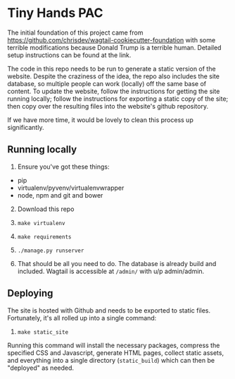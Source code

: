 Tiny Hands PAC
==================

The initial foundation of this project came from https://github.com/chrisdev/wagtail-cookiecutter-foundation with some terrible modifications because Donald Trump is a terrible human. Detailed setup instructions can be found at the link.

The code in this repo needs to be run to generate a static version of the website. Despite the craziness of the idea, the repo also includes the site database, so multiple people can work (locally) off the same base of content. To update the website, follow the instructions for getting the site running locally; follow the instructions for exporting a static copy of the site; then copy over the resulting files into the website's github repository.

If we have more time, it would be lovely to clean this process up significantly.

Running locally
--

1. Ensure you've got these things:
 - pip
 - virtualenv/pyvenv/virtualenvwrapper
 - node, npm and git and bower

2. Download this repo

3. `make virtualenv`

4. `make requirements`

5. `./manage.py runserver`

6. That should be all you need to do. The database is already build and included. Wagtail is accessible at `/admin/` with u/p admin/admin.

Deploying
--

The site is hosted with Github and needs to be exported to static files. Fortunately, it's all rolled up into a single command:

1. `make static_site`

Running this command will install the necessary packages, compress the specified CSS and Javascript, generate HTML pages, collect static assets, and everything into a single directory (`static_build`) which can then be "deployed" as needed.
